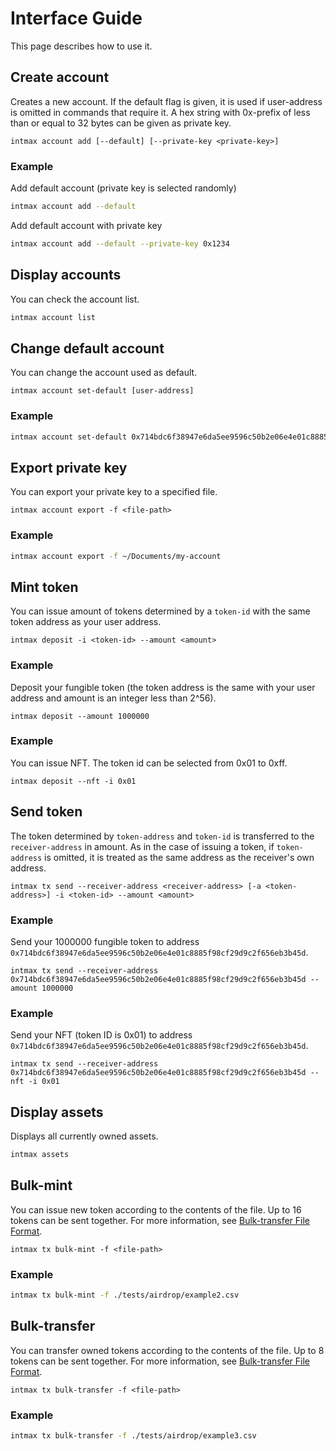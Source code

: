 # Interface Guide

This page describes how to use it.

## Create account

Creates a new account. If the default flag is given, it is used if user-address is omitted in commands that require it.
A hex string with 0x-prefix of less than or equal to 32 bytes can be given as private key.

```
intmax account add [--default] [--private-key <private-key>]
```

### Example

Add default account (private key is selected randomly)

```sh
intmax account add --default
```

Add default account with private key

```sh
intmax account add --default --private-key 0x1234
```

## Display accounts

You can check the account list.

```sh
intmax account list
```

## Change default account

You can change the account used as default.

```
intmax account set-default [user-address]
```

### Example

```sh
intmax account set-default 0x714bdc6f38947e6da5ee9596c50b2e06e4e01c8885f98cf29d9c2f656eb3b45d
```

## Export private key

You can export your private key to a specified file.

```
intmax account export -f <file-path>
```

### Example

```sh
intmax account export -f ~/Documents/my-account
```

## Mint token

You can issue amount of tokens determined by a `token-id` with the same token address as your user address.

```
intmax deposit -i <token-id> --amount <amount>
```

### Example

Deposit your fungible token (the token address is the same with your user address and amount is an integer less than 2^56).

```
intmax deposit --amount 1000000
```

### Example

You can issue NFT. The token id can be selected from 0x01 to 0xff.

```
intmax deposit --nft -i 0x01
```

## Send token

The token determined by `token-address` and `token-id` is transferred to the `receiver-address` in amount.
As in the case of issuing a token, if `token-address` is omitted, it is treated as the same address as the receiver's own address.

```
intmax tx send --receiver-address <receiver-address> [-a <token-address>] -i <token-id> --amount <amount>
```

### Example

Send your 1000000 fungible token to address `0x714bdc6f38947e6da5ee9596c50b2e06e4e01c8885f98cf29d9c2f656eb3b45d`.

```
intmax tx send --receiver-address 0x714bdc6f38947e6da5ee9596c50b2e06e4e01c8885f98cf29d9c2f656eb3b45d --amount 1000000
```

### Example

Send your NFT (token ID is 0x01) to address `0x714bdc6f38947e6da5ee9596c50b2e06e4e01c8885f98cf29d9c2f656eb3b45d`.

```
intmax tx send --receiver-address 0x714bdc6f38947e6da5ee9596c50b2e06e4e01c8885f98cf29d9c2f656eb3b45d --nft -i 0x01
```

## Display assets

Displays all currently owned assets.

```sh
intmax assets
```

## Bulk-mint

You can issue new token according to the contents of the file. Up to 16 tokens can be sent together.
For more information, see [Bulk-transfer File Format](../tests/airdrop/README.md).

```
intmax tx bulk-mint -f <file-path>
```

### Example

```sh
intmax tx bulk-mint -f ./tests/airdrop/example2.csv
```

## Bulk-transfer

You can transfer owned tokens according to the contents of the file. Up to 8 tokens can be sent together.
For more information, see [Bulk-transfer File Format](../tests/airdrop/README.md).

```
intmax tx bulk-transfer -f <file-path>
```

### Example

```sh
intmax tx bulk-transfer -f ./tests/airdrop/example3.csv
```
